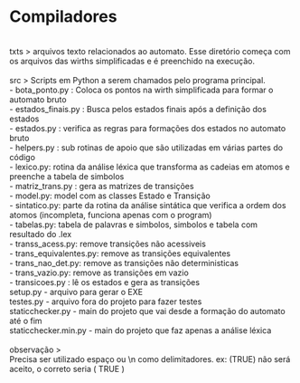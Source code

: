 # Compiladores
<br>
txts > arquivos texto relacionados ao automato. Esse diretório começa com os arquivos das wirths simplificadas e é preenchido na execução.<br>
<br>
src > Scripts em Python a serem chamados pelo programa principal.<br>
    - bota_ponto.py : Coloca os pontos na wirth simplificada para formar o automato bruto<br>
    - estados_finais.py : Busca pelos estados finais após a definição dos estados<br>
    - estados.py : verifica as regras para formações dos estados no automato bruto<br>
    - helpers.py : sub rotinas de apoio que são utilizadas em várias partes do código<br>
    - lexico.py: rotina da análise léxica que transforma as cadeias em atomos e preenche a tabela de simbolos<br>
    - matriz_trans.py : gera as matrizes de transições<br>
    - model.py: model com as classes Estado e Transição<br>
    - sintatico.py: parte da rotina da análise sintática que verifica a ordem dos atomos (incompleta, funciona apenas com o program)<br>
    - tabelas.py: tabela de palavras e simbolos, simbolos e tabela com resultado do .lex<br>
    - transs_acess.py: remove transições não acessiveis<br>
    - trans_equivalentes.py: remove as transições equivalentes<br>
    - trans_nao_det.py: remove as transições não deterministicas<br>
    - trans_vazio.py: remove as transições em vazio<br>
    - transicoes.py : lê os estados e gera as transições<br>
setup.py - arquivo para gerar o EXE<br>
testes.py - arquivo fora do projeto para fazer testes<br>
staticchecker.py - main do projeto que vai desde a formação do automato até o fim<br>
staticchecker.min.py - main do projeto que faz apenas a análise léxica<br>
<br>
observação ><br>
    Precisa ser utilizado espaço ou \n como delimitadores. ex: (TRUE) não será aceito, o correto seria ( TRUE )<br>
